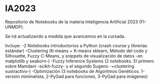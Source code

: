 # IA2023

Repositorio de Notebooks de la materia Inteligencia Artificial 2023 (FI-UNMDP).

Se irá actualizando a medida que avancemos en la cursada. 


Incluye:
    -2 Notebooks introductorios a Python (crash course y librerías estándar)
    -Clustering (K-means + K-means sklearn, Método del codo y Silhouette, Fuzzy C-Means, y snippets de visualización de datos -en matplotlib y seaborn-)
    -Fuzzy Inference Systems (2 notebooks. El primero sobre Mamdani -scikit-fuzzy- y el segundo Sugeno -+clustering sustractivo-)
    -Optimización (3 notebooks de Algoritmos Genéticos. 1-versión minimalista, 2-PyGad para funciones, 3-PyGad para imágenes)
